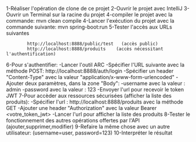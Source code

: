 1-Réaliser l'opération de clone de ce projet
2-Ouvrir le projet avec IntelliJ
3-Ouvrir un Terminal sur la racine du projet
4-compiler le projet avec la commande: mvn clean compile
4-Lancer l'exécution du projet avec la commande suivante: mvn spring-boot:run
5-Tester l'accès aux URLs suivantes 

            http://localhost:8888/public/test   (accès public)
            http://localhost:8888/produits    (accès nécessitant l'authentification)
6-Pour s'authentifier:
       -Lancer l'outil ARC
       -Spécifier l'URL suivante avec la méthode POST:     http://localhost:8888/auth/login
       -Spécifier un header "Content-Type" avec la valeur "application/x-www-form-urlencoded"
       -Ajouter deux paramètres, dans la zone "Body":
            -username avec la valeur : admin
            -password avec la valeur : 123
       -Envoyer l'url pour recevoir le token JWT
7-Pour accèder aux ressources sécurisées (afficher la liste des produits):
       -Spécifier l'url : http://localhost:8888/produits   avec la méthode GET
       -Ajouter une header "Authorization" avec la valeur Bearer <votre_token_jwt>
       -Lancer l'url pour afficher la liste des produits
8-Tester le fonctionnement des autres opérations offertes par l'API (ajouter,supprimer,modifier)
9-Refaire la même chose avec un autre utilisateur:  (username=user, password=123)
10-Interpréter le résultat

